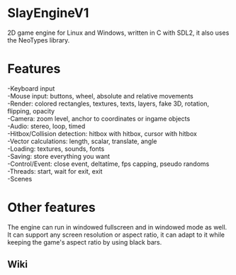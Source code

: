 # SlayEngineV1
2D game engine for Linux and Windows, written in C with SDL2, it also uses the NeoTypes library.

# Features
-Keyboard input\
-Mouse input: buttons, wheel, absolute and relative movements\
-Render: colored rectangles, textures, texts, layers, fake 3D, rotation, flipping, opacity\
-Camera: zoom level, anchor to coordinates or ingame objects\
-Audio: stereo, loop, timed\
-Hitbox/Collision detection: hitbox with hitbox, cursor with hitbox\
-Vector calculations: length, scalar, translate, angle\
-Loading: textures, sounds, fonts\
-Saving: store everything you want\
-Control/Event: close event, deltatime, fps capping, pseudo randoms\
-Threads: start, wait for exit, exit\
-Scenes

# Other features
The engine can run in windowed fullscreen and in windowed mode as well.\
It can support any screen resolution or aspect ratio, it can adapt to it
while keeping the game's aspect ratio by using black bars.

## Wiki